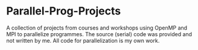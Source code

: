 # Parallel-Prog-Projects
A collection of projects from courses and workshops using OpenMP and MPI to parallelize programmes. The source (serial) code was provided and not written by me. All code for parallelization is my own work.
